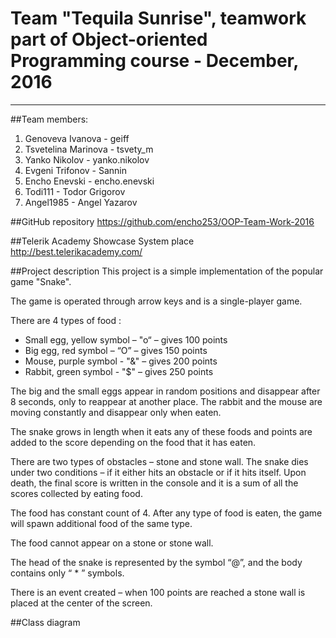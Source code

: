 # Team "Tequila Sunrise", teamwork part of Object-oriented Programming course - December, 2016
----------------------------------

##Team members:

 1. Genoveva Ivanova - geiff
 2. Tsvetelina Marinova - tsvety_m
 3. Yanko Nikolov - yanko.nikolov
 4. Evgeni Trifonov - Sannin
 5. Encho Enevski - encho.enevski
 6. Todi111 - Todor Grigorov
 7. Angel1985 - Angel Yazarov

##GitHub repository
https://github.com/encho253/OOP-Team-Work-2016

##Telerik Academy Showcase System place
http://best.telerikacademy.com/

##Project description
This project is a simple implementation of the popular game "Snake".

The game is operated through arrow keys and is a single-player game.

There are 4 types of food :
- Small egg, yellow symbol – "o“ – gives 100 points
- Big egg, red symbol – “O” – gives 150 points
- Mouse, purple symbol - "&" – gives 200 points
- Rabbit, green symbol - "$" – gives 250 points

The big and the small eggs appear in random positions and disappear after 8 seconds, only to reappear at another place. The rabbit and the mouse are moving constantly and disappear only when eaten.

The snake grows in length when it eats any of these foods and points are added to the score depending on the food that it has eaten.

There are two types of obstacles – stone and stone wall. The snake dies under two conditions – if it either hits an obstacle or if it hits itself. Upon death, the final score is written in the console and it is a sum of all the scores collected by eating food.

The food has constant count of 4. After any type of food is eaten, the game will spawn additional food of the same type.

The food cannot appear on a stone or stone wall.

The head of the snake is represented by the symbol “@”,  and the body contains only “ * ” symbols.

There is an event created – when 100 points are reached a stone wall is placed at the center of the screen.


##Class diagram

